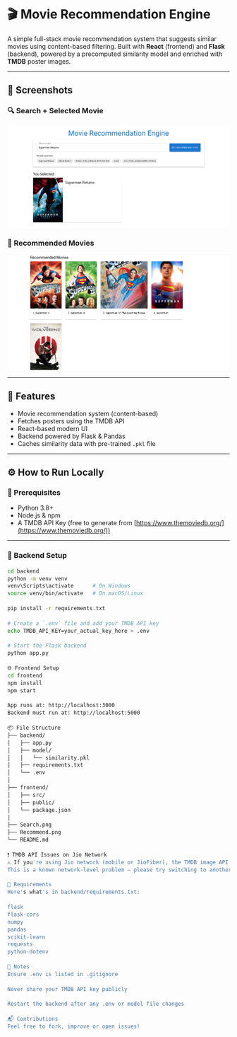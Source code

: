 # 🎬 Movie Recommendation Engine

A simple full-stack movie recommendation system that suggests similar movies using content-based filtering. Built with **React** (frontend) and **Flask** (backend), powered by a precomputed similarity model and enriched with **TMDB** poster images.

---

## 📸 Screenshots

### 🔍 Search + Selected Movie
![Search Screenshot](Search.png)

### 🎥 Recommended Movies
![Recommendation Screenshot](Recommend.png)

---

## 🚀 Features

- Movie recommendation system (content-based)
- Fetches posters using the TMDB API
- React-based modern UI
- Backend powered by Flask & Pandas
- Caches similarity data with pre-trained `.pkl` file

---

## ⚙️ How to Run Locally

### 🔧 Prerequisites

- Python 3.8+
- Node.js & npm
- A TMDB API Key (free to generate from [https://www.themoviedb.org/](https://www.themoviedb.org/))

---

### 🧠 Backend Setup

```bash
cd backend
python -m venv venv
venv\Scripts\activate      # On Windows
source venv/bin/activate   # On macOS/Linux

pip install -r requirements.txt

# Create a `.env` file and add your TMDB API key
echo TMDB_API_KEY=your_actual_key_here > .env

# Start the Flask backend
python app.py

🌐 Frontend Setup
cd frontend
npm install
npm start

App runs at: http://localhost:3000
Backend must run at: http://localhost:5000

📦 File Structure
├── backend/
│   ├── app.py
│   ├── model/
│   │   └── similarity.pkl
│   ├── requirements.txt
│   └── .env
│
├── frontend/
│   ├── src/
│   ├── public/
│   └── package.json
│
├── Search.png
├── Recommend.png
└── README.md

❗ TMDB API Issues on Jio Network
⚠️ If you're using Jio network (mobile or JioFiber), the TMDB image API may not load posters properly due to connectivity issues.
This is a known network-level problem — please try switching to another WiFi provider (like Airtel, BSNL, etc.) if you experience missing images.

🧾 Requirements
Here's what's in backend/requirements.txt:

flask
flask-cors
numpy
pandas
scikit-learn
requests
python-dotenv

📌 Notes
Ensure .env is listed in .gitignore

Never share your TMDB API key publicly

Restart the backend after any .env or model file changes

📬 Contributions
Feel free to fork, improve or open issues!
